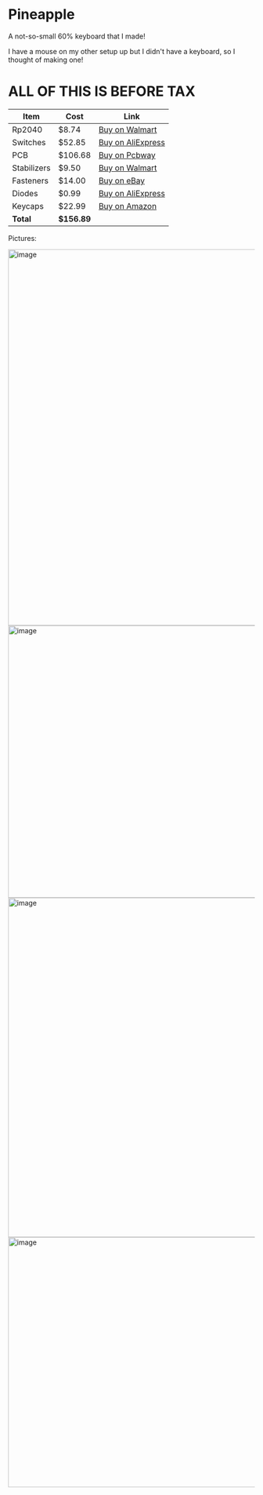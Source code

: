# Pineapple
A not-so-small 60% keyboard that I made!

I have a mouse on my other setup up but I didn't have a keyboard, so I thought of making one!
# ALL OF THIS IS BEFORE TAX
| Item         | Cost    | Link |
|--------------|---------|------|
| Rp2040       | $8.74   | [Buy on Walmart](https://www.walmart.com/ip/Raspberry-Pi-RP2040-Pico-Board-Dual-Core-Development-Board-Micro-USB-Type-C-HOT-A2A6/10514462878) |
| Switches     | $52.85  | [Buy on AliExpress](https://www.aliexpress.us/item/3256804049630074.html) |
| PCB          | $106.68 | [Buy on Pcbway](https://member.pcbway.com/Order/OrderGroupConfirm/)
| Stabilizers  | $9.50   | [Buy on Walmart](https://www.walmart.com/ip/Gold-Plated-Plate-Mounted-Stabilizer-for-Custom-Mechanical-Keyboard-2U-6-25U-1-7-White-Pink/17191108524) |
| Fasteners    | $14.00  | [Buy on eBay](https://pay.ebay.com/rgxo?action=view&sessionid=1716123654) |
| Diodes       | $0.99   | [Buy on AliExpress](https://www.aliexpress.us/p/trade/confirm.html?availableProductShopcartIds=81023549395923) |
| Keycaps      | $22.99  | [Buy on Amazon](https://www.amazon.com/dagaladoo-keycaps-Topographic-Percent-Keyboard/dp/B0C2YLGY79) |
| **Total**    | **$156.89** | 




Pictures:

<img width="1502" height="767" alt="image" src="https://github.com/user-attachments/assets/d827a06c-db75-4412-b156-0185d3fa395a" />
<img width="1354" height="555" alt="image" src="https://github.com/user-attachments/assets/b00c37c2-2a4c-4204-b545-b22e8165003a" />
<img width="2116" height="692" alt="image" src="https://github.com/user-attachments/assets/2f33f001-a210-40f9-acf0-69d73c41c0af" />
<img width="1604" height="510" alt="image" src="https://github.com/user-attachments/assets/8e16ac7e-7cbf-44da-8329-93921c545d7a" />

